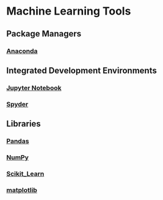 # Machine Learning Tools

## Package Managers

### [Anaconda](anaconda.md)

## Integrated Development Environments

### [Jupyter Notebook](jupyter-notebook.md)

### [Spyder](spyder.md)

## Libraries

### [Pandas](pandas.md)

### [NumPy](numpy.md)

### [Scikit\_Learn](scikit_learn.md)

### [matplotlib](matplotlib.md)

